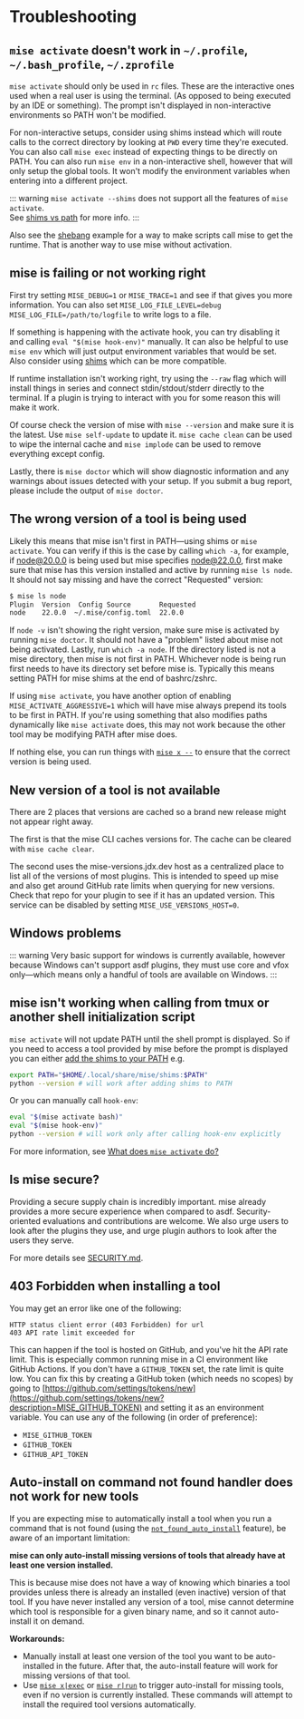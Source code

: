 # Troubleshooting

## `mise activate` doesn't work in `~/.profile`, `~/.bash_profile`, `~/.zprofile`

`mise activate` should only be used in `rc` files. These are the interactive ones used when
a real user is using the terminal. (As opposed to being executed by an IDE or something). The prompt
isn't displayed in non-interactive environments so PATH won't be modified.

For non-interactive setups, consider using shims instead which will route calls to the correct
directory by looking at `PWD` every time they're executed. You can also call `mise exec` instead of
expecting things to be directly on PATH. You can also run `mise env` in a non-interactive shell,
however that
will only setup the global tools. It won't modify the environment variables when entering into a
different project.

::: warning
`mise activate --shims` does not support all the features of `mise activate`.<br>
See [shims vs path](/dev-tools/shims.html#shims-vs-path) for more info.
:::

Also see the [shebang](/tips-and-tricks#shebang) example for a way to make scripts call mise to get
the runtime.
That is another way to use mise without activation.

## mise is failing or not working right

First try setting `MISE_DEBUG=1` or `MISE_TRACE=1` and see if that gives you more information.
You can also set `MISE_LOG_FILE_LEVEL=debug MISE_LOG_FILE=/path/to/logfile` to write logs to a file.

If something is happening with the activate hook, you can try disabling it and
calling `eval "$(mise hook-env)"` manually.
It can also be helpful to use `mise env` which will just output environment variables that would be
set.
Also consider using [shims](/dev-tools/shims.md) which can be more compatible.

If runtime installation isn't working right, try using the `--raw` flag which will install things in
series and connect stdin/stdout/stderr directly to the terminal. If a plugin is trying to interact
with you for some reason this will make it work.

Of course check the version of mise with `mise --version` and make sure it is the latest.
Use `mise self-update`
to update it. `mise cache clean` can be used to wipe the internal cache and `mise implode` can be
used
to remove everything except config.

Lastly, there is `mise doctor` which will show diagnostic information and any warnings about issues
detected with your setup. If you submit a bug report, please include the output of `mise doctor`.

## The wrong version of a tool is being used

Likely this means that mise isn't first in PATH—using shims or `mise activate`. You can verify if
this is the case by calling `which -a`, for example, if node@20.0.0 is being used but mise specifies
node@22.0.0, first make sure that mise has this version installed and active by running `mise ls node`.
It should not say missing and have the correct "Requested" version:

```bash
$ mise ls node
Plugin  Version  Config Source       Requested
node    22.0.0  ~/.mise/config.toml  22.0.0
```

If `node -v` isn't showing the right version, make sure mise is activated by running `mise doctor`.
It should not have a "problem" listed about mise not being activated. Lastly, run `which -a node`.
If the directory listed is not a mise directory, then mise is not first in PATH. Whichever node is
being run first needs to have its directory set before mise is. Typically this means setting PATH for
mise shims at the end of bashrc/zshrc.

If using `mise activate`, you have another option of enabling `MISE_ACTIVATE_AGGRESSIVE=1` which will
have mise always prepend its tools to be first in PATH. If you're using something that also modifies
paths dynamically like `mise activate` does, this may not work because the other tool may be modifying
PATH after mise does.

If nothing else, you can run things with [`mise x --`](/cli/exec) to ensure that the correct version is being used.

## New version of a tool is not available

There are 2 places that versions are cached so a brand new release might not appear right away.

The first is that the mise CLI caches versions for. The cache can be cleared with `mise cache clear`.

The second uses the mise-versions.jdx.dev host as a centralized
place to list all of the versions of most plugins. This is intended to speed up mise and also
get around GitHub rate limits when querying for new versions. Check that repo for your plugin to
see if it has an updated version. This service can be disabled by
setting `MISE_USE_VERSIONS_HOST=0`.

## Windows problems

::: warning
Very basic support for windows is currently available, however because Windows can't support asdf
plugins, they must use core and vfox only—which means only a handful of tools are available on
Windows.
:::

## mise isn't working when calling from tmux or another shell initialization script

`mise activate` will not update PATH until the shell prompt is displayed. So if you need to access a
tool provided by mise before the prompt is displayed you can either
[add the shims to your PATH](/dev-tools/shims.html#how-to-add-mise-shims-to-path) e.g.

```bash
export PATH="$HOME/.local/share/mise/shims:$PATH"
python --version # will work after adding shims to PATH
```

Or you can manually call `hook-env`:

```bash
eval "$(mise activate bash)"
eval "$(mise hook-env)"
python --version # will work only after calling hook-env explicitly
```

For more information, see [What does `mise activate` do?](/faq#what-does-mise-activate-do)

## Is mise secure?

Providing a secure supply chain is incredibly important. mise already provides a more secure
experience when compared to asdf. Security-oriented evaluations and contributions are welcome.
We also urge users to look after the plugins they use, and urge plugin authors to look after
the users they serve.

For more details see [SECURITY.md](https://github.com/jdx/mise/blob/main/SECURITY.md).

## 403 Forbidden when installing a tool

You may get an error like one of the following:

```text
HTTP status client error (403 Forbidden) for url
403 API rate limit exceeded for
```

This can happen if the tool is hosted on GitHub, and you've hit the API rate limit. This is especially
common running mise in a CI environment like GitHub Actions. If you don't have a `GITHUB_TOKEN`
set, the rate limit is quite low. You can fix this by creating a GitHub token (which needs no scopes)
by going to [https://github.com/settings/tokens/new](https://github.com/settings/tokens/new?description=MISE_GITHUB_TOKEN) and setting it as an environment variable. You can
use any of the following (in order of preference):

- `MISE_GITHUB_TOKEN`
- `GITHUB_TOKEN`
- `GITHUB_API_TOKEN`

## Auto-install on command not found handler does not work for new tools

If you are expecting mise to automatically install a tool when you run a command that is not found (using the [`not_found_auto_install`](/configuration/settings.html#not_found_auto_install) feature), be aware of an important limitation:

**mise can only auto-install missing versions of tools that already have at least one version installed.**

This is because mise does not have a way of knowing which binaries a tool provides unless there is already an installed (even inactive) version of that tool. If you have never installed any version of a tool, mise cannot determine which tool is responsible for a given binary name, and so it cannot auto-install it on demand.

**Workarounds:**
- Manually install at least one version of the tool you want to be auto-installed in the future. After that, the auto-install feature will work for missing versions of that tool.
- Use [`mise x|exec`](/cli/exec) or [`mise r|run`](/cli/run) to trigger auto-install for missing tools, even if no version is currently installed. These commands will attempt to install the required tool versions automatically.
